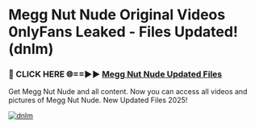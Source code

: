 # Megg Nut Nude Original Videos 0nlyFans Leaked - Files Updated! (dnlm)

<h3>🔴 CLICK HERE 🌐==►► <a href="https://tinyurl.com/5h6xmrr3" rel="nofollow">Megg Nut Nude Updated Files</a></h3>

Get Megg Nut Nude and all content. Now you can access all videos and pictures of Megg Nut Nude. New Updated Files 2025!

[![dnlm](https://i.imgur.com/KVD873Z.gif)](https://tinyurl.com/5h6xmrr3)
